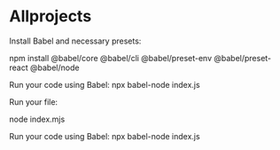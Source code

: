 # Allprojects

Install Babel and necessary presets:

npm install @babel/core @babel/cli @babel/preset-env @babel/preset-react @babel/node



Run your code using Babel:
npx babel-node index.js

Run your file:

node index.mjs



Run your code using Babel:
npx babel-node index.js
